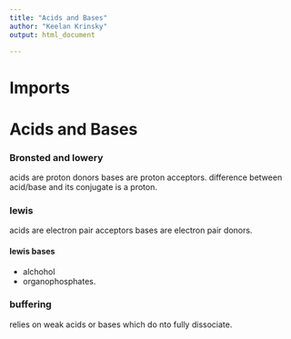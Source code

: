 ```yaml
--- 
title: "Acids and Bases"
author: "Keelan Krinsky"
output: html_document

---
```


# Imports 

# Acids and Bases

### Bronsted and lowery
acids are proton donors
bases are proton acceptors.
difference between acid/base and its conjugate is a proton.

### lewis
acids are electron pair acceptors
bases are electron pair donors.

#### lewis bases
* alchohol
* organophosphates.

### buffering
relies on weak acids or bases which do nto fully dissociate.


